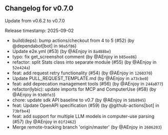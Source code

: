 ## Changelog for v0.7.0

Update from v0.6.2 to v0.7.0

Release timestamp: 2025-09-02

- build(deps): bump actions/checkout from 4 to 5 (#52) (by @dependabot[bot] in `90a5f86`) 
- Update e2e.yml (#53) (by @AEnjoy in `8a488be`) 
- typo: fix get_screenshot comment (by @AEnjoy in `b85ee86`) 
- refactor: split Stats class into separate module (#55) (by @AEnjoy in `52e424a`) 
- feat: add request retry functionality (#54) (by @AEnjoy in `1260370`) 
- Update PULL_REQUEST_TEMPLATE.md (by @AEnjoy in `a73cbe0`) 
- feat: add deprecation management tools  (#56) (by @AEnjoy in `244a877`) 
- refactor(lybic): update imports for MCP and ComputerUse (#58) (by @AEnjoy in `93d0fe3`) 
- chore: update sdk API baseline to v0.7 (by @AEnjoy in `58b8945`) 
- feat: Update OpenAPI specification (#59) (by @github-actions[bot] in `73bfbe4`) 
- feat: add support for multiple LLM models in computer-use parsing  (#57) (by @AEnjoy in `01f2462`) 
- Merge remote-tracking branch 'origin/master' (by @AEnjoy in `2686203`) 
